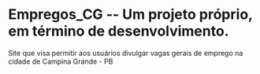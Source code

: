 # Empregos_CG  -- Um projeto próprio, em término de desenvolvimento.
 Site que visa permitir aos usuários divulgar vagas gerais de emprego na cidade de Campina Grande - PB
